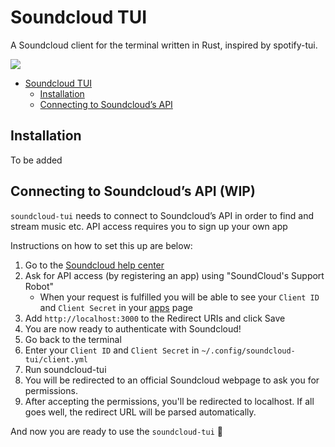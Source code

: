 # Soundcloud TUI

A Soundcloud client for the terminal written in Rust, inspired by spotify-tui.

![](https://tokei.rs/b1/github/FlorisVleugels/soundcloud-tui?category=code)

- [Soundcloud TUI](#soundcloud-tui)
  - [Installation](#installation)
  - [Connecting to Soundcloud’s API](#connecting-to-soundclouds-api)

## Installation

To be added

## Connecting to Soundcloud’s API (WIP)

`soundcloud-tui` needs to connect to Soundcloud’s API in order to find and stream music etc. 
API access requires you to sign up your own app

Instructions on how to set this up are below:

1. Go to the [Soundcloud help center](https://help.soundcloud.com/hc/en-us/requests/new)
1. Ask for API access (by registering an app) using "SoundCloud's Support Robot"
    - When your request is fulfilled you will be able to see your `Client ID` and `Client Secret` in your [apps](https://soundcloud.com/you/apps) page
1. Add `http://localhost:3000` to the Redirect URIs and click Save
1. You are now ready to authenticate with Soundcloud!
1. Go back to the terminal
1. Enter your `Client ID` and `Client Secret` in `~/.config/soundcloud-tui/client.yml`
1. Run soundcloud-tui
1. You will be redirected to an official Soundcloud webpage to ask you for permissions.
1. After accepting the permissions, you'll be redirected to localhost. If all goes well, the redirect URL will be parsed automatically.

And now you are ready to use the `soundcloud-tui` 🎉
